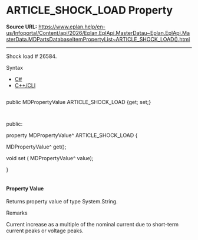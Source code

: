 # ARTICLE_SHOCK_LOAD Property

**Source URL:** https://www.eplan.help/en-us/Infoportal/Content/api/2026/Eplan.EplApi.MasterDatau~Eplan.EplApi.MasterData.MDPartsDatabaseItemPropertyList~ARTICLE_SHOCK_LOAD().html

---

Shock load # 26584.

Syntax

- [C#](#i-syntax-CS)
- [C++/CLI](#i-syntax-CPP2005)

```
```
public MDPropertyValue ARTICLE_SHOCK_LOAD {get; set;}
```
```

```
```
public:

property MDPropertyValue^ ARTICLE_SHOCK_LOAD {

   MDPropertyValue^ get();

   void set (    MDPropertyValue^ value);

}
```
```

#### Property Value

Returns property value of type System.String.

Remarks

Current increase as a multiple of the nominal current due to short-term current peaks or voltage peaks.
